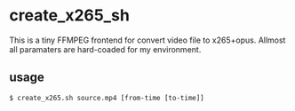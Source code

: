 # create_x265_sh
This is a tiny FFMPEG frontend for convert video file to x265+opus.
Allmost all paramaters are hard-coaded for my environment.

## usage
```$ create_x265.sh source.mp4 [from-time [to-time]]```
